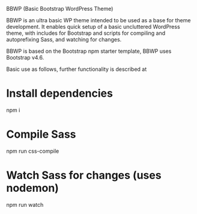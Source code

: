 BBWP (Basic Bootstrap WordPress Theme)

BBWP is an ultra basic WP theme intended to be used as a base for theme development. It enables quick setup of a basic uncluttered WordPress theme, with includes for Bootstrap and scripts for compiling and autoprefixing Sass, and watching for changes.

BBWP is based on the Bootstrap npm starter template, BBWP uses Bootstrap v4.6.

Basic use as follows, further functionality is described at

# Install dependencies
npm i

# Compile Sass
npm run css-compile

# Watch Sass for changes (uses nodemon)
npm run watch